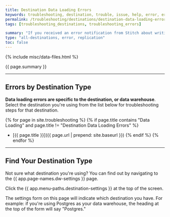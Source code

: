 ```yaml
---
title: Destination Data Loading Errors
keywords: troubleshooting, destination, trouble, issue, help, error, errors
permalink: /troubleshooting/destinations/destination-data-loading-errors
tags: [troubleshooting_destinations, troubleshooting_errors]

summary: "If you received an error notification from Stitch about writing to your data warehouse, that means we ran into an issue loading your data. There can be a variety of reasons for this, each of which is specific to the type of destination you're using."
type: "all-destinations, error, replication"
toc: false
---
```

{% include misc/data-files.html %}

{{ page.summary }}

---

## Errors by Destination Type

**Data loading errors are specific to the destination, or data warehouse**. Select the destination you're using from the list below for troubleshooting steps for that destination.

{% for page in site.troubleshooting %}
{% if page.title contains "Data Loading" and page.title != "Destination Data Loading Errors" %}
- [{{ page.title }}]({{ page.url | prepend: site.baseurl }})
{% endif %}
{% endfor %}

---

## Find Your Destination Type

Not sure what destination you're using? You can find out by navigating to the {{ app.page-names.dw-settings }} page.

Click the {{ app.menu-paths.destination-settings }} at the top of the screen.

The settings form on this page will indicate which destination you have. For example: if you're using Postgres as your data warehouse, the heading at the top of the form will say "Postgres."